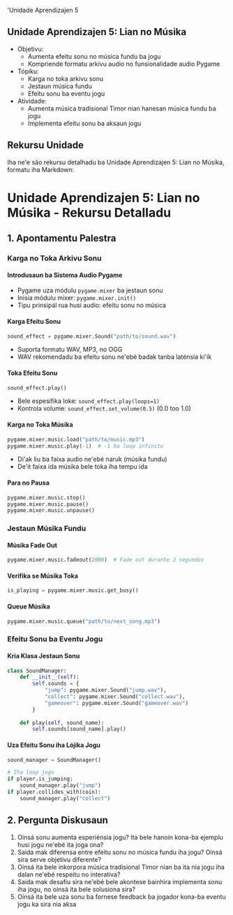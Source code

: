 'Unidade Aprendizajen 5

## Unidade Aprendizajen 5: Lian no Músika

- Objetivu:
  * Aumenta efeitu sonu no música fundu ba jogu
  * Kompriende formatu arkivu audio no funsionalidade audio Pygame
- Tópiku:
  * Karga no toka arkivu sonu
  * Jestaun música fundu
  * Efeitu sonu ba eventu jogu
- Atividade:
  * Aumenta música tradisional Timor nian hanesan música fundu ba jogu
  * Implementa efeitu sonu ba aksaun jogu

## Rekursu Unidade

Iha ne'e são rekursu detalhadu ba Unidade Aprendizajen 5: Lian no Músika, formatu iha Markdown:

# Unidade Aprendizajen 5: Lian no Músika - Rekursu Detalladu

## 1. Apontamentu Palestra

### Karga no Toka Arkivu Sonu

#### Introdusaun ba Sistema Audio Pygame
- Pygame uza módulu `pygame.mixer` ba jestaun sonu
- Inisia módulu mixer: `pygame.mixer.init()`
- Tipu prinsipál rua husi audio: efeitu sonu no música

#### Karga Efeitu Sonu
```python
sound_effect = pygame.mixer.Sound("path/to/sound.wav")
```
- Suporta formatu WAV, MP3, no OGG
- WAV rekomendadu ba efeitu sonu ne'ebé badak tanba laténsia ki'ik

#### Toka Efeitu Sonu
```python
sound_effect.play()
```
- Bele espesifika loke: `sound_effect.play(loops=1)`
- Kontrola volume: `sound_effect.set_volume(0.5)` (0.0 too 1.0)

#### Karga no Toka Músika
```python
pygame.mixer.music.load("path/to/music.mp3")
pygame.mixer.music.play(-1)  # -1 ba loop infinitu
```
- Di'ak liu ba faixa audio ne'ebé naruk (músika fundu)
- De'it faixa ida músika bele toka iha tempu ida

#### Para no Pausa
```python
pygame.mixer.music.stop()
pygame.mixer.music.pause()
pygame.mixer.music.unpause()
```

### Jestaun Músika Fundu

#### Músika Fade Out
```python
pygame.mixer.music.fadeout(2000)  # Fade out durante 2 segundos
```

#### Verifika se Músika Toka
```python
is_playing = pygame.mixer.music.get_busy()
```

#### Queue Músika
```python
pygame.mixer.music.queue("path/to/next_song.mp3")
```

### Efeitu Sonu ba Eventu Jogu

#### Kria Klasa Jestaun Sonu
```python
class SoundManager:
    def __init__(self):
        self.sounds = {
            "jump": pygame.mixer.Sound("jump.wav"),
            "collect": pygame.mixer.Sound("collect.wav"),
            "gameover": pygame.mixer.Sound("gameover.wav")
        }
    
    def play(self, sound_name):
        self.sounds[sound_name].play()
```

#### Uza Efeitu Sonu iha Lójika Jogu
```python
sound_manager = SoundManager()

# Iha loop jogu
if player.is_jumping:
    sound_manager.play("jump")
if player.collides_with(coin):
    sound_manager.play("collect")
```

## 2. Pergunta Diskusaun

1. Oinsá sonu aumenta esperiénsia jogu? Ita bele hanoin kona-ba ejemplu husi jogu ne'ebé ita joga ona?
2. Saida mak diferensa entre efeitu sonu no música fundu iha jogu? Oinsá sira serve objetivu diferente?
3. Oinsá ita bele inkorpora música tradisional Timor nian ba ita nia jogu iha dalan ne'ebé respeitu no interativa?
4. Saida mak desafiu sira ne'ebé bele akontese bainhira implementa sonu iha jogu, no oinsá ita bele solusiona sira?
5. Oinsá ita bele uza sonu ba fornese feedback ba jogador kona-ba eventu jogu ka sira nia aksa